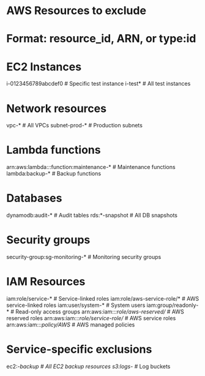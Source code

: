 # AWS Resources to exclude
# Format: resource_id, ARN, or type:id

# EC2 Instances
i-0123456789abcdef0     # Specific test instance
i-test*                 # All test instances

# Network resources
vpc-*          # All VPCs
subnet-prod-*  # Production subnets

# Lambda functions
arn:aws:lambda:*:*:function:maintenance-*  # Maintenance functions
lambda:backup-*                           # Backup functions

# Databases
dynamodb:audit-*        # Audit tables
rds:*-snapshot         # All DB snapshots

# Security groups
security-group:sg-monitoring-*  # Monitoring security groups

# IAM Resources
iam:role/service-*           # Service-linked roles
iam:role/aws-service-role/* # AWS service-linked roles
iam:user/system-*           # System users
iam:group/readonly-*        # Read-only access groups
arn:aws:iam::*:role/aws-reserved/*  # AWS reserved roles
arn:aws:iam::*:role/service-role/*  # AWS service roles
arn:aws:iam::*:policy/AWS*         # AWS managed policies

# Service-specific exclusions
ec2:*-backup    # All EC2 backup resources
s3:logs-*       # Log buckets
